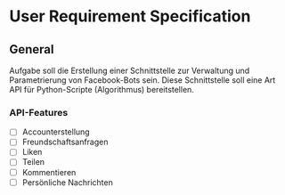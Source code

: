 # User Requirement Specification

## General

Aufgabe soll die Erstellung einer Schnittstelle zur Verwaltung und
Parametrierung von Facebook-Bots sein. Diese Schnittstelle soll eine Art API
für Python-Scripte (Algorithmus) bereitstellen.

### API-Features

- [ ] Accounterstellung
- [ ] Freundschaftsanfragen
- [ ] Liken
- [ ] Teilen
- [ ] Kommentieren
- [ ] Persönliche Nachrichten
